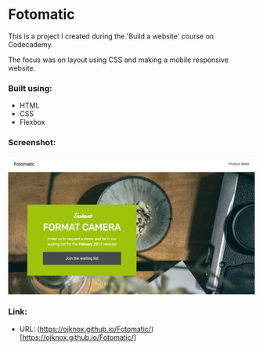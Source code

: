 # Fotomatic

This is a project I created during the 'Build a website' course on Codecademy.

The focus was on layout using CSS and making a mobile responsive website.

### Built using:

- HTML
- CSS
- Flexbox

### Screenshot:

![](./fotomatic1.jpg)

### Link:

- URL: (https://ojknox.github.io/Fotomatic/)[https://ojknox.github.io/Fotomatic/]
